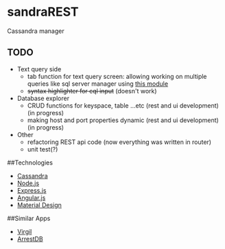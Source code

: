 # sandraREST
Cassandra manager

## TODO

* Text query side
  * tab function for text query screen: allowing working on multiple queries like sql server manager using [this module](https://material.angularjs.org/#/demo/material.components.tabs)
  * ~~syntax highlighter for cql input~~ (doesn't work)
* Database explorer
  * CRUD functions for keyspace, table ...etc (rest and ui development) (in progress)
  * making host and port properties dynamic (rest and ui development) (in progress)
* Other
  * refactoring REST api code (now everything was written in router)
  * unit test(?)

##Technologies
* [Cassandra](https://cassandra.apache.org/)
* [Node.js](http://nodejs.org/)
* [Express.js](http://expressjs.com/)
* [Angular.js](https://angularjs.org/)
* [Material Design](https://material.angularjs.org/)


##Similar Apps
* [Virgil](https://github.com/hmsonline/virgil/wiki)
* [ArrestDB](https://github.com/alixaxel/ArrestDB)

